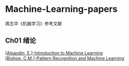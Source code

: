 # Machine-Learning-papers
  周志华《机器学习》参考文献
## Ch01 绪论
[[Alpaydin, E.]-Introduction to Machine Learning](https://github.com/Wangxiz/Machine-Learning-papers/blob/master/Ch01%20%E7%BB%AA%E8%AE%BA/%5BAlpaydin%2C%20E.%5D-Introduction%20to%20Machine%20Learning.pdf)  
[[Bishop, C.M.]-Pattern Recognition and Machine Learning](https://github.com/Wangxiz/Machine-Learning-papers/blob/master/Ch01%20%E7%BB%AA%E8%AE%BA/%5BBishop%2C%20C.M.%5D-Pattern%20Recognition%20and%20Machine%20Learning.pdf)
